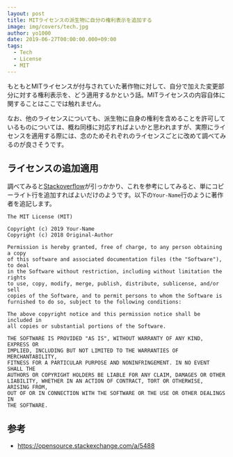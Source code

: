```yaml
---
layout: post
title: MITライセンスの派生物に自分の権利表示を追加する
image: img/covers/tech.jpg
author: yo1000
date: 2019-06-27T00:00:00.000+09:00
tags:
  - Tech
  - License
  - MIT
---
```


もともとMITライセンスが付与されていた著作物に対して、自分で加えた変更部分に対する権利表示を、どう適用するかという話。MITライセンスの内容自体に関することはここでは触れません。

なお、他のライセンスについても、派生物に自身の権利を含めることを許可しているものについては、概ね同様に対応すればよいかと思われますが、実際にライセンスを適用する際には、念のためそれぞれのライセンスごとに改めて調べてみるのが良さそうです。

## ライセンスの追加適用
調べてみると[Stackoverflow](https://opensource.stackexchange.com/a/5488)が引っかかり、これを参考にしてみると、単にコピーライト行を追加すればよいだけのようです。以下の`Your-Name`行のように著作者を追記します。

```
The MIT License (MIT)

Copyright (c) 2019 Your-Name
Copyright (c) 2018 Original-Author

Permission is hereby granted, free of charge, to any person obtaining a copy
of this software and associated documentation files (the "Software"), to deal
in the Software without restriction, including without limitation the rights
to use, copy, modify, merge, publish, distribute, sublicense, and/or sell
copies of the Software, and to permit persons to whom the Software is
furnished to do so, subject to the following conditions:

The above copyright notice and this permission notice shall be included in
all copies or substantial portions of the Software.

THE SOFTWARE IS PROVIDED "AS IS", WITHOUT WARRANTY OF ANY KIND, EXPRESS OR
IMPLIED, INCLUDING BUT NOT LIMITED TO THE WARRANTIES OF MERCHANTABILITY,
FITNESS FOR A PARTICULAR PURPOSE AND NONINFRINGEMENT. IN NO EVENT SHALL THE
AUTHORS OR COPYRIGHT HOLDERS BE LIABLE FOR ANY CLAIM, DAMAGES OR OTHER
LIABILITY, WHETHER IN AN ACTION OF CONTRACT, TORT OR OTHERWISE, ARISING FROM,
OUT OF OR IN CONNECTION WITH THE SOFTWARE OR THE USE OR OTHER DEALINGS IN
THE SOFTWARE.
```


## 参考
- https://opensource.stackexchange.com/a/5488
